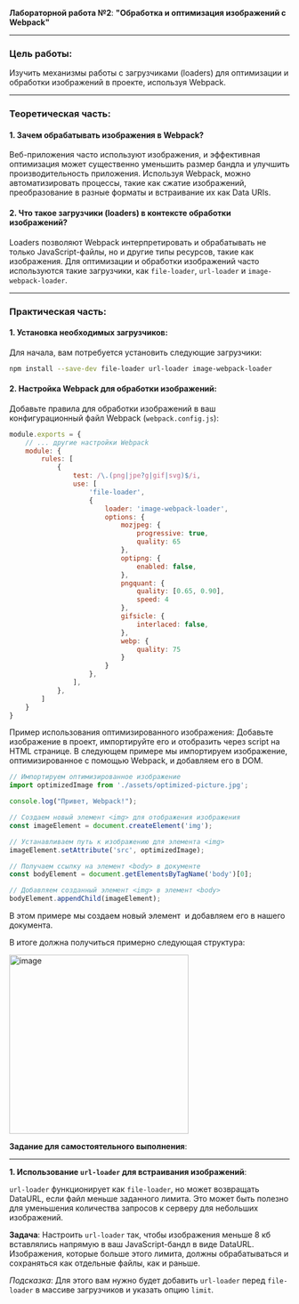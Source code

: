 **Лабораторной работа №2**: **"Обработка и оптимизация изображений с Webpack"**

---

### **Цель работы**:

Изучить механизмы работы с загрузчиками (loaders) для оптимизации и обработки изображений в проекте, используя Webpack.

---

### **Теоретическая часть**:

#### **1. Зачем обрабатывать изображения в Webpack?**

Веб-приложения часто используют изображения, и эффективная оптимизация может существенно уменьшить размер бандла и улучшить производительность приложения. Используя Webpack, можно автоматизировать процессы, такие как сжатие изображений, преобразование в разные форматы и встраивание их как Data URIs.

#### **2. Что такое загрузчики (loaders) в контексте обработки изображений?**

Loaders позволяют Webpack интерпретировать и обрабатывать не только JavaScript-файлы, но и другие типы ресурсов, такие как изображения. Для оптимизации и обработки изображений часто используются такие загрузчики, как `file-loader`, `url-loader` и `image-webpack-loader`.

---

### **Практическая часть**:

#### **1. Установка необходимых загрузчиков**:

Для начала, вам потребуется установить следующие загрузчики:

```bash
npm install --save-dev file-loader url-loader image-webpack-loader
```

#### **2. Настройка Webpack для обработки изображений**:

Добавьте правила для обработки изображений в ваш конфигурационный файл Webpack (`webpack.config.js`):

```javascript
module.exports = {
    // ... другие настройки Webpack
    module: {
        rules: [
            {
                test: /\.(png|jpe?g|gif|svg)$/i,
                use: [
                    'file-loader',
                    {
                        loader: 'image-webpack-loader',
                        options: {
                            mozjpeg: {
                                progressive: true,
                                quality: 65
                            },
                            optipng: {
                                enabled: false,
                            },
                            pngquant: {
                                quality: [0.65, 0.90],
                                speed: 4
                            },
                            gifsicle: {
                                interlaced: false,
                            },
                            webp: {
                                quality: 75
                            }
                        }
                    },
                ],
            },
        ]
    }
}
```

Пример использования оптимизированного изображения:
Добавьте изображение в проект, импортируйте его и отобразить через script на HTML странице.
В следующем примере мы импортируем изображение, оптимизированное с помощью Webpack, и добавляем его в DOM.

```javascript
// Импортируем оптимизированное изображение
import optimizedImage from './assets/optimized-picture.jpg';

console.log("Привет, Webpack!");

// Создаем новый элемент <img> для отображения изображения
const imageElement = document.createElement('img');

// Устанавливаем путь к изображению для элемента <img>
imageElement.setAttribute('src', optimizedImage);

// Получаем ссылку на элемент <body> в документе
const bodyElement = document.getElementsByTagName('body')[0];

// Добавляем созданный элемент <img> в элемент <body>
bodyElement.appendChild(imageElement);
```

В этом примере мы создаем новый элемент <img> и добавляем его в <body> нашего документа.

В итоге должна получиться примерно следующая структура:

<img width="322" alt="image" src="https://github.com/vinokurov-and/laboratory/assets/48560509/45318cc3-c229-4985-9858-4fa36e16555b">




**Задание для самостоятельного выполнения**:

---

**1. Использование `url-loader` для встраивания изображений**:

`url-loader` функционирует как `file-loader`, но может возвращать DataURL, если файл меньше заданного лимита. Это может быть полезно для уменьшения количества запросов к серверу для небольших изображений.

**Задача**: Настроить `url-loader` так, чтобы изображения меньше 8 кб вставлялись напрямую в ваш JavaScript-бандл в виде DataURL. Изображения, которые больше этого лимита, должны обрабатываться и сохраняться как отдельные файлы, как и раньше.

*Подсказка*: Для этого вам нужно будет добавить `url-loader` перед `file-loader` в массиве загрузчиков и указать опцию `limit`.
